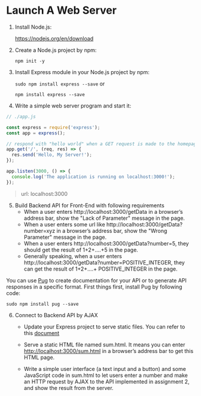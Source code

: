 # Launch A Web Server

1. Install Node.js:

   https://nodejs.org/en/download

2. Create a Node.js project by npm:

   `npm init -y`

3. Install Express module in your Node.js project by npm:

   `sudo npm install express --save` or

   `npm install express --save`

4. Write a simple web server program and start it:

```js
// ./app.js

const express = require('express');
const app = express();

// respond with "hello world" when a GET request is made to the homepage
app.get('/', (req, res) => {
  res.send('Hello, My Server!');
});

app.listen(3000, () => {
  console.log('The application is running on localhost:3000!');
});
```

> url: localhost:3000

5. Build Backend API for Front-End with following requirements
   - When a user enters http://localhost:3000/getData in a browser’s address bar, show
     the "Lack of Parameter" message in the page.
   - When a user enters some url like http://localhost:3000/getData?number=xyz in a
     browser’s address bar, show the "Wrong Parameter" message in the page.
   - When a user enters http://localhost:3000/getData?number=5, they should get the
     result of 1+2+....+5 in the page.
   - Generally speaking, when a user enters
     http://localhost:3000/getData?number=POSITIVE_INTEGER, they can get the result
     of 1+2+....+ POSITIVE_INTEGER in the page.

You can use [Pug](https://pugjs.org/api/getting-started.html) to create documentation for your API or to generate API responses in a specific format. First things first, install Pug by following code:

`sudo npm install pug --save`

6. Connect to Backend API by AJAX

   - Update your Express project to serve static files. You can refer to this [document](https://expressjs.com/en/starter/static-files.html)
   - Serve a static HTML file named sum.html. It means you can enter
     [http://localhost:3000/sum.html](http://localhost:3000/sum.html) in a browser’s address bar to get this HTML page.

   - Write a simple user interface (a text input and a button) and some JavaScript code in
     sum.html to let users enter a number and make an HTTP request by AJAX to the API
     implemented in assignment 2, and show the result from the server.
